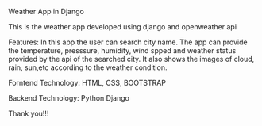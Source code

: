Weather App in Django

This is the weather app developed using django and openweather api

Features:
In this app the user can search city name. The app can provide the temperature, presssure, humidity, wind spped and weather status provided by the api of the searched city. 
It also shows the images of cloud, rain, sun,etc according to the weather condition.

Forntend Technology:
HTML, CSS, BOOTSTRAP

Backend Technology:
Python Django 

Thank you!!!
